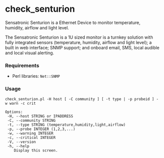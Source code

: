 check_senturion
===============

Sensatronic Senturion is a Ethernet Device to monitor temperature, humidity, airflow and light level.

The Sensatronic Senturion is a 1U sized monitor is a turnkey solution with fully integrated sensors (temperature, humidity, airflow and light level); a built in web interface; SNMP support; and onboard email, SMS, local audible and local visual alerting.


### Requirements

* Perl libraries: `Net::SNMP`
    
### Usage

    check_senturion.pl -H host [ -C community ] [ -t type | -p probeid ] -w warn -c crit 
    
    Options:
     -H, --host STRING or IPADDRESS
     -C, --community STRING
     -t, --type STRING (temperature,humidity,light,airflow)
     -p, --probe INTEGER (1,2,3,...)
     -w, --warning INTEGER
     -c, --critical INTEGER
     -V, --version
     -h, --help
        Display this screen.
